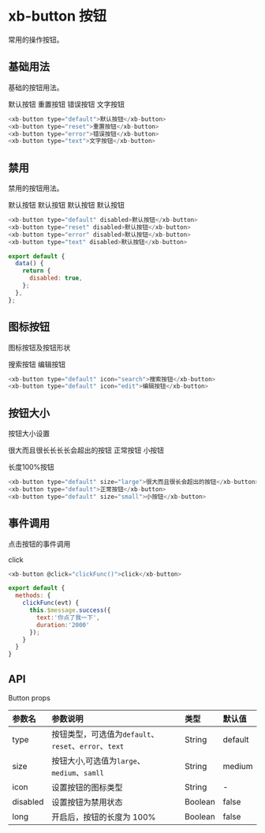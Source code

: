 # xb-button 按钮

常用的操作按钮。

## 基础用法

基础的按钮用法。

<div class="demo-button">
  <div>
    <xb-button type="default">默认按钮</xb-button>
    <xb-button type="reset">重置按钮</xb-button>
    <xb-button type="error">错误按钮</xb-button>
    <xb-button type="text">文字按钮</xb-button>
  </div>
</div>

```js
<xb-button type="default">默认按钮</xb-button>
<xb-button type="reset">重置按钮</xb-button>
<xb-button type="error">错误按钮</xb-button>
<xb-button type="text">文字按钮</xb-button>
```

## 禁用

禁用的按钮用法。

<div class="demo-button">
  <div>
    <xb-button type="default" disabled>默认按钮</xb-button>
    <xb-button type="reset" disabled>默认按钮</xb-button>
    <xb-button type="error" disabled>默认按钮</xb-button>
    <xb-button type="text" disabled>默认按钮</xb-button>
  </div>
</div>

```js
<xb-button type="default" disabled>默认按钮</xb-button>
<xb-button type="reset" disabled>默认按钮</xb-button>
<xb-button type="error" disabled>默认按钮</xb-button>
<xb-button type="text" disabled>默认按钮</xb-button>

export default {
  data() {
    return {
      disabled: true,
    };
  },
};
```

## 图标按钮

图标按钮及按钮形状

<div class="demo-button">
  <div>
    <xb-button type="default" icon="search">搜索按钮</xb-button>
    <xb-button type="default" icon="edit">编辑按钮</xb-button>
  </div>
</div>

```js
<xb-button type="default" icon="search">搜索按钮</xb-button>
<xb-button type="default" icon="edit">编辑按钮</xb-button>
```

## 按钮大小

按钮大小设置

<xb-button type="default" size="large">很大而且很长长长长会超出的按钮</xb-button>
<xb-button type="default">正常按钮</xb-button>
<xb-button type="default" size="small">小按钮</xb-button>

<div style="width:100%"><xb-button type="default" long>长度100%按钮</xb-button></div>

```js
<xb-button type="default" size="large">很大而且很长会超出的按钮</xb-button>
<xb-button type="default">正常按钮</xb-button>
<xb-button type="default" size="small">小按钮</xb-button>
```

## 事件调用

点击按钮的事件调用

<div class="demo-button">
  <div>
    <xb-button @click="clickFunc()" >click</xb-button>
  </div>
</div>

```js
<xb-button @click="clickFunc()">click</xb-button>

export default {
  methods: {
    clickFunc(evt) {
      this.$message.success({
        text:'你点了我一下',
        duration:'2000'
      });
    }
  }
}
```

<script>
export default {
  data(){
    return{
      disabled:true
    }
  },
  methods: {
    clickFunc(evt) {
      this.$message.success({
        text:'你点了我一下',
        duration:'2000'
      });
    }
  }
}
</script>

## API

Button props

| 参数名   | 参数说明                                              | 类型    | 默认值  |
| :------- | :---------------------------------------------------- | :------ | :------ |
| type     | 按钮类型，可选值为`default`、`reset`、`error`、`text` | String  | default |
| size     | 按钮大小,可选值为`large`、`medium`、`samll`           | String  | medium  |
| icon     | 设置按钮的图标类型                                    | String  | -       |
| disabled | 设置按钮为禁用状态                                    | Boolean | false   |
| long     | 开启后，按钮的长度为 100%                             | Boolean | false   |

